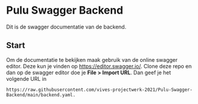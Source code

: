 # Pulu Swagger Backend

Dit is de swagger documentatie van de backend.

## Start

Om de documentatie te bekijken maak gebruik van de online swagger editor.
Deze kun je vinden op https://editor.swagger.io/. Clone deze repo en dan op de swagger editor doe je **File > Import URL**. Dan geef je het volgende URL in

```
https://raw.githubusercontent.com/vives-projectwerk-2021/Pulu-Swagger-Backend/main/backend.yaml.
```

